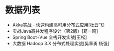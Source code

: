 # 数据列表

- Akka实战 - 快速构建高可用分布式应用[杜云飞]
- 实战Java高并发程序设计（第2版）[葛一鸣] 
- Spring Boot+Vue 全栈开发实战[王松]
- 大数据 Hadoop 3.X 分布式处理实战[吴章勇 杨强]
